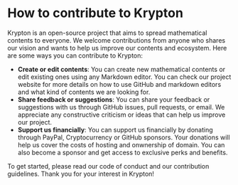 # How to contribute to Krypton

Krypton is an open-source project that aims to spread mathematical contents to everyone.
We welcome contributions from anyone who shares our vision and wants to help us improve our contents and ecosystem. Here are some ways you can contribute to Krypton:

- **Create or edit contents**: You can create new mathematical contents or edit existing ones using any Markdown editor. You can check our project website for more details on how to use GitHub and markdown editors and what kind of contents we are looking for.
- **Share feedback or suggestions**: You can share your feedback or suggestions with us through GitHub issues, pull requests, or email. We appreciate any constructive criticism or ideas that can help us improve our project.
- **Support us financially**: You can support us financially by donating through PayPal, Cryptocurrency or GitHub sponsors. Your donations will help us cover the costs of hosting and onwnership of domain. You can also become a sponsor and get access to exclusive perks and benefits.

To get started, please read our code of conduct and our contribution guidelines. Thank you for your interest in Krypton!